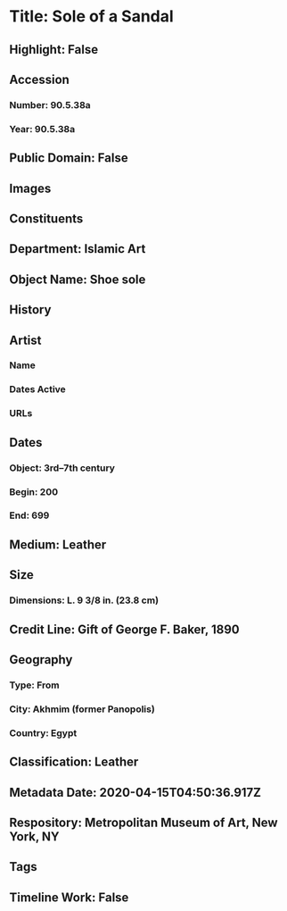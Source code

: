# Title: Sole of a Sandal
## Highlight: False
## Accession
### Number: 90.5.38a
### Year: 90.5.38a
## Public Domain: False
## Images
## Constituents
## Department: Islamic Art
## Object Name: Shoe sole
## History
## Artist
### Name
### Dates Active
### URLs
## Dates
### Object: 3rd–7th century
### Begin: 200
### End: 699
## Medium: Leather
## Size
### Dimensions: L. 9 3/8 in. (23.8 cm)
## Credit Line: Gift of George F. Baker, 1890
## Geography
### Type: From
### City: Akhmim (former Panopolis)
### Country: Egypt
## Classification: Leather
## Metadata Date: 2020-04-15T04:50:36.917Z
## Respository: Metropolitan Museum of Art, New York, NY
## Tags
## Timeline Work: False